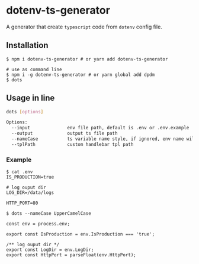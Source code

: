 # dotenv-ts-generator

A generator that create `typescript` code from `dotenv` config file.

## Installation

```shell
$ npm i dotenv-ts-generator # or yarn add dotenv-ts-generator

# use as command line
$ npm i -g dotenv-ts-generator # or yarn global add dpdm
$ dots
```

## Usage in line

```bash
dots [options]

Options:
  --input              env file path, default is .env or .env.example
  --output             output ts file path
  --nameCase           ts variable name style, if ignored, env name will be use
  --tplPath            custom handlebar tpl path
```

### Example

```console
$ cat .env
IS_PRODUCTION=true

# log ouput dir
LOG_DIR=/data/logs

HTTP_PORT=80

$ dots --nameCase UpperCamelCase

const env = process.env;

export const IsProduction = env.IsProduction === 'true';

/** log ouput dir */
export const LogDir = env.LogDir;
export const HttpPort = parseFloat(env.HttpPort);
```
